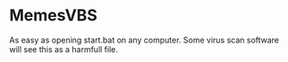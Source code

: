 # MemesVBS
As easy as opening start.bat on any computer. Some virus scan software will see this as a harmfull file.
